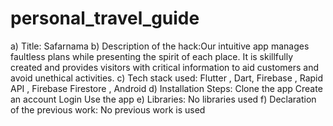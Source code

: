 # personal_travel_guide
a) Title: Safarnama 
b) Description of the hack:Our intuitive app manages faultless plans while presenting the spirit of each place. It is skillfully created and provides visitors with critical information to aid customers and avoid unethical activities.
c) Tech stack used: Flutter , Dart, Firebase , Rapid API , Firebase Firestore , Android 
d) Installation Steps: 
Clone the app
Create an account 
Login 
Use the app 
e) Libraries: No libraries used
f) Declaration of the previous work: No previous work is used
